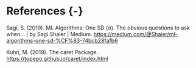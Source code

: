 
# References {-}


Sagi, S. (2019). ML Algorithms: One SD (σ). The obvious questions to ask when… | by Sagi Shaier | Medium. https://medium.com/@Shaier/ml-algorithms-one-sd-%CF%83-74bcb28fafb6 

Kuhn, M. (2019). The caret Package. https://topepo.github.io/caret/index.html
